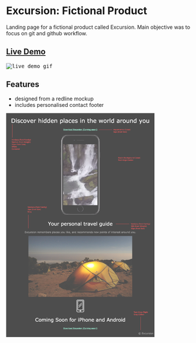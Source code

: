 # Excursion: Fictional Product
Landing page for a fictional product called Excursion. Main objective was to focus on git and github workflow.

## <a href="https://daryldelrosario.github.io/cc-excursion/">Live Demo</a>
<kbd><img src="./resources/videos/excursion-ld.gif" alt="live demo gif"></kbd>

## Features
* designed from a redline mockup
* includes personalised contact footer

<kbd><img src="./resources/images/excursion_redline.png" alt="redline mockup" style="width: 80%"></kbd>